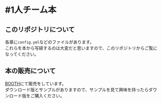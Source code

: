 
# #1人チーム本

## このリポジトリについて
各章に`config.yml`などのファイルがあります。  
これらを本から写経するのは大変だと思いますので、このリポジトリからご覧になってください。

## 本の販売について
[BOOTH](https://hmktsu.booth.pm/items/1315573)にて販売をしています。  
ダウンロード版とサンプルがありますので、サンプルを見て興味を持ったらダウンロード版をご購入ください。